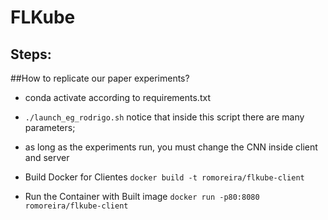 # FLKube

## Steps:

##How to replicate our paper experiments?

* conda activate <fedlab-environment> according to requirements.txt
* `./launch_eg_rodrigo.sh` notice that inside this script there are many parameters;
* as long as the experiments run, you must change the CNN inside client and server

* Build Docker for Clientes
`docker build -t romoreira/flkube-client`

* Run the Container with Built image
`docker run -p80:8080 romoreira/flkube-client`
